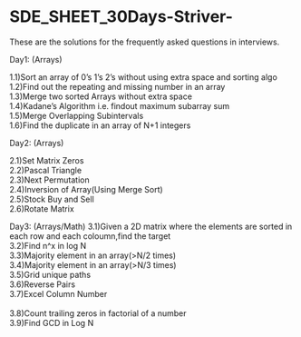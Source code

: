 # SDE_SHEET_30Days-Striver-
These are the solutions for the frequently asked questions in interviews.

Day1: (Arrays)

1.1)Sort an array of 0’s 1’s 2’s without using extra space and sorting algo</br>
1.2)Find out the repeating and missing number in an array</br>
1.3)Merge two sorted Arrays without extra space</br> 
1.4)Kadane’s Algorithm i.e. findout maximum subarray sum</br> 
1.5)Merge Overlapping Subintervals</br>
1.6)Find the duplicate in an array of N+1 integers</br>

Day2: (Arrays)

2.1)Set Matrix Zeros</br> 
2.2)Pascal Triangle</br>
2.3)Next Permutation</br>
2.4)Inversion of Array(Using Merge Sort)</br> 
2.5)Stock Buy and Sell</br>
2.6)Rotate Matrix</br>

Day3: (Arrays/Math)
3.1)Given a 2D matrix where the elements are sorted in each row and each coloumn,find the target</br>
3.2)Find n^x in log N</br>
3.3)Majority element in an array(>N/2 times)</br>
3.4)Majority element in an array(>N/3 times)</br>
3.5)Grid unique paths</br>
3.6)Reverse Pairs</br>
3.7)Excel Column Number</br>  
3.8)Count trailing zeros in factorial of a number</br> 
3.9)Find GCD in Log N</br>
